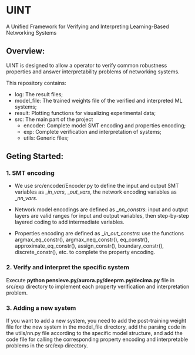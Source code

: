 # UINT
A Unified Framework for Verifying and Interpreting Learning-Based Networking Systems


## **Overview:**
UINT is designed to allow a operator to verify common robustness properties and answer interpretability problems of networking systems.

This repository contains:
- log: The result files;
- model_file: The trained weights file of the verified and interpreted ML systems;
- result: Plotting functions for visualizing experimental data;
- src: The main part of the project
   - encoder: Complete model SMT encoding and properties encoding;
   - exp: Complete verification and interpretation of systems;
   - utils: Generic files;


## **Geting Started:**

### **1. SMT encoding**
- We use src/encoder/Encoder.py to define the input and output SMT variables as __in_vars_, __out_vars_,
the network encoding variables as __nn_vars_.

- Network model encodings are defined as __nn_constrs_:
input and output layers are valid ranges for input and output variables, then step-by-step layered coding to add intermediate variables.

- Properties encoding are defined as __in_out_constrs_: 
use the functions argmax_eq_constr(), argmax_neq_constr(), eq_constr(), approximate_eq_constr(), assign_constr(), boundary_constr(), discrete_constr(), etc. to complete the property encoding.

### **2. Verify and interpret the specific system**
Execute **python pensieve.py/aurora.py/deeprm.py/decima.py** file in src/exp directory to implement each property verification and interpretation problem.

### **3. Adding a new system**
If you want to add a new system, you need to add the post-training weight file for the new system in the model_file directory, add the parsing code in the utils/nn.py file according to the specific model structure, and add the code file for calling the corresponding property encoding and interpretable problems in the src/exp directory.


